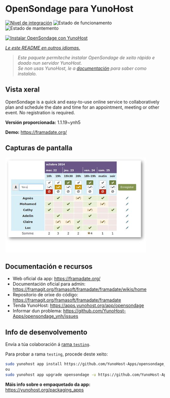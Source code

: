 <!--
NOTA: Este README foi creado automáticamente por <https://github.com/YunoHost/apps/tree/master/tools/readme_generator>
NON debe editarse manualmente.
-->

# OpenSondage para YunoHost

[![Nivel de integración](https://apps.yunohost.org/badge/integration/opensondage)](https://ci-apps.yunohost.org/ci/apps/opensondage/)
![Estado de funcionamento](https://apps.yunohost.org/badge/state/opensondage)
![Estado de mantemento](https://apps.yunohost.org/badge/maintained/opensondage)

[![Instalar OpenSondage con YunoHost](https://install-app.yunohost.org/install-with-yunohost.svg)](https://install-app.yunohost.org/?app=opensondage)

*[Le este README en outros idiomas.](./ALL_README.md)*

> *Este paquete permíteche instalar OpenSondage de xeito rápido e doado nun servidor YunoHost.*  
> *Se non usas YunoHost, le a [documentación](https://yunohost.org/install) para saber como instalalo.*

## Vista xeral

OpenSondage is a quick and easy-to-use online service to collaboratively plan and schedule the date and time for an appointment, meeting or other event. No registration is required.


**Versión proporcionada:** 1.1.19~ynh5

**Demo:** <https://framadate.org/>

## Capturas de pantalla

![Captura de pantalla de OpenSondage](./doc/screenshots/screenshots.jpg)

## Documentación e recursos

- Web oficial da app: <https://framadate.org/>
- Documentación oficial para admin: <https://framagit.org/framasoft/framadate/framadate/wikis/home>
- Repositorio de orixe do código: <https://framagit.org/framasoft/framadate/framadate>
- Tenda YunoHost: <https://apps.yunohost.org/app/opensondage>
- Informar dun problema: <https://github.com/YunoHost-Apps/opensondage_ynh/issues>

## Info de desenvolvemento

Envía a túa colaboración á [rama `testing`](https://github.com/YunoHost-Apps/opensondage_ynh/tree/testing).

Para probar a rama `testing`, procede deste xeito:

```bash
sudo yunohost app install https://github.com/YunoHost-Apps/opensondage_ynh/tree/testing --debug
ou
sudo yunohost app upgrade opensondage -u https://github.com/YunoHost-Apps/opensondage_ynh/tree/testing --debug
```

**Máis info sobre o empaquetado da app:** <https://yunohost.org/packaging_apps>
